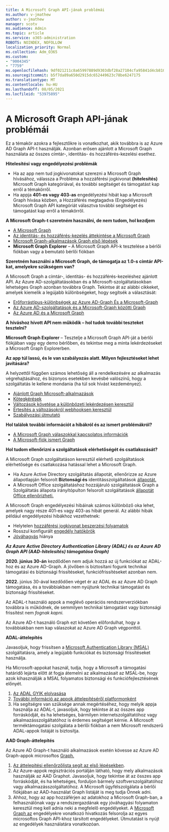 ```yaml
---
title: A Microsoft Graph API-jának problémái
ms.author: v-jmathew
author: v-jmathew
manager: scotv
ms.audience: Admin
ms.topic: article
ms.service: o365-administration
ROBOTS: NOINDEX, NOFOLLOW
localization_priority: Normal
ms.collection: Adm_O365
ms.custom:
- "9004345"
- "7759"
ms.openlocfilehash: 9df021211c8a65997889d9303dbf28a27104cfa95841d4cb810427c652ba0784
ms.sourcegitcommit: b5f7da89a650d2915dc652449623c78be6247175
ms.translationtype: MT
ms.contentlocale: hu-HU
ms.lasthandoff: 08/05/2021
ms.locfileid: "53975895"
---
```

# <a name="microsoft-graph-api-issues"></a>A Microsoft Graph API-jának problémái

Ez a témakör azokra a fejlesztőkre is vonatkozhat, akik továbbra is az Azure AD Graph API-t használják. Azonban erősen  ajánlott a Microsoft Graph használata az összes címtár-, identitás- és hozzáférés-kezelési esethez.

**Hitelesítési vagy engedélyezési problémák**

- Ha az  app nem tud jogkivonatokat szerezni a Microsoft Graph hívásához, válassza a Probléma a hozzáférési jogkivonat **(hitelesítés)** Microsoft Graph kategóriával, és további segítséget és támogatást kap erről a témakörről.
- Ha appja **401-es vagy 403-as** engedélyezési hibát kap a Microsoft Graph hívása közben, a Hozzáférés megtagadva (Engedélyezés) Microsoft Graph API kategóriát választva további segítséget és támogatást kap erről a témakörről. 

**A Microsoft Graph-t szeretném használni, de nem tudom, hol kezdjem**

- [A Microsoft Graph](https://docs.microsoft.com/graph/overview)
- [Az identitás- és hozzáférés-kezelés áttekintése a Microsoft Graph](https://docs.microsoft.com/graph/azuread-identity-access-management-concept-overview)
- [Microsoft Graph-alkalmazások Graph első lépések](https://docs.microsoft.com/graph/)
- **Microsoft Graph Explorer** – A Microsoft Graph API-k tesztelése a bérlői fiókban vagy a bemutató bérlői fiókban

**Szeretném használni a Microsoft Graph, de támogatja az 1.0-s címtár API-kat, amelyekre szükségem van?**

A Microsoft Graph a címtár-, identitás- és hozzáférés-kezeléshez ajánlott API. Az Azure AD-szolgáltatásokban és a Microsoft-szolgáltatásokban lehetséges Graph azonban továbbra Graph. Tekintse át az alábbi cikkeket, amelyek kiemelik a legújabb különbségeket, hogy segítsék a választását:

- [Erőforrástípus-különbségek az Azure AD-Graph És a Microsoft-Graph](https://docs.microsoft.com/graph/migrate-azure-ad-graph-resource-differences)
- [Az Azure AD-szolgáltatások és a Microsoft-Graph közötti Graph](https://docs.microsoft.com/graph/migrate-azure-ad-graph-property-differences)
- [Az Azure AD és a Microsoft Graph](https://docs.microsoft.com/graph/migrate-azure-ad-graph-method-differences)

**A híváshoz hívott API nem működik – hol tudok további teszteket tesztelni?**

**Microsoft Graph Explorer** – Tesztelje a Microsoft Graph API-ját a bérlői  fiókjában vagy egy demo bérlőben, és tekintse meg a minta lekérdezéseket a Microsoft Graph Explorerben.

**Az app túl lassú, és le van szabályozás alatt. Milyen fejlesztéseket lehet javítására?**

A helyzettől függően számos lehetőség áll a rendelkezésére az alkalmazás végrehajtásához, és bizonyos esetekben kevésbé valószínű, hogy a szolgáltatás le kellene mondania (ha túl sok hívást kezdeményez).

- [Ajánlott Graph Microsoft-alkalmazások](https://docs.microsoft.com/graph/best-practices-concept)
- [Kötegkérések](https://docs.microsoft.com/graph/json-batching)
- [Változások követése a különbözeti lekérdezésen keresztül](https://docs.microsoft.com/graph/delta-query-overview)
- [Értesítés a változásokról webhooksen keresztül](https://docs.microsoft.com/graph/webhooks)
- [Szabályozási útmutató](https://docs.microsoft.com/graph/throttling)

**Hol találok további információt a hibákról és az ismert problémákról?**

- [A Microsoft Graph válaszokkal kapcsolatos információk](https://docs.microsoft.com/graph/errors)
- [A Microsoft-fiók ismert Graph](https://docs.microsoft.com/graph/known-issues)

**Hol tudom ellenőrizni a szolgáltatások elérhetőségét és csatlakozását?**

A Microsoft Graph szolgáltatáson keresztül elérhető szolgáltatások elérhetősége és csatlakozása hatással lehet a Microsoft Graph.

- Ha Azure Active Directory szolgáltatás állapotát, ellenőrizze az Azure állapotlapján felsorolt **Biztonsági és** identitásszolgáltatások [állapotát.](https://azure.microsoft.com/status/)
- A Microsoft Office szolgáltatáshoz hozzájáruló szolgáltatások Graph a Szolgáltatás állapota irányítópulton felsorolt szolgáltatások [állapotát Office ellenőrizheti.](https://portal.office.com/adminportal/home#/servicehealth)

A Microsoft Graph engedélyezési hibáinak számos különböző oka lehet, amelyek nagy része 401-es vagy 403-as hibát generál. Az alábbi hibák például engedélyezési hibákhoz vezethetnek:

- Helytelen [hozzáférési jogkivonat beszerzési folyamatok](https://docs.microsoft.com/azure/active-directory/develop/active-directory-authentication-scenarios)
- Rosszul konfigurált [engedély hatókörök](https://docs.microsoft.com/azure/active-directory/develop/active-directory-v2-scopes)
- [Jóváhagyás](https://docs.microsoft.com/azure/active-directory/develop/active-directory-devhowto-multi-tenant-overview#understanding-user-and-admin-consent) hiánya

***Az Azure Active Directory Authentication Library (ADAL) és az Azure AD Graph API (AAD-hitelesítés) támogatása Graph)***

**2020. június 30-án** kezdődően nem adjuk hozzá az új funkciókat az ADAL-hoz és az Azure AD-Graph. A jövőben is biztosítani fogunk technikai támogatási és biztonsági frissítéseket, funkciófrissítéseket azonban nem.

**2022.** június 30-ával kezdődően véget ér az ADAL és az Azure AD Graph támogatása, és a továbbiakban nem nyújtunk technikai támogatást és biztonsági frissítéseket.

Az ADAL-t használó appok a meglévő operációs rendszerverziókban továbbra is működnek, de semmilyen technikai támogatást vagy biztonsági frissítést nem *fognak kapni.*

Az Azure AD-t használó Graph ezt követően előfordulhat, hogy a továbbiakban nem kap válaszokat az Azure AD Graph végponttól.

**ADAL-áttelepítés**

Javasoljuk, hogy frissítsen a [Microsoft Authentication Library (MSAL)](https://docs.microsoft.com/azure/active-directory/develop/v2-overview) szolgáltatásra, amely a legújabb funkciókat és biztonsági frissítéseket használja.

Ha Microsoft-appokat használ, tudja, hogy a Microsoft a támogatási határidő lejárta előtt át fogja átemelni az alkalmazásait az MSAL-be, hogy azok kihasználják a MSAL folyamatos biztonsági és funkciófejlesztésének előnyét.

1. [Az ADAL GYIK elolvasása](https://docs.microsoft.com/azure/active-directory/develop/msal-migration#frequently-asked-questions-faq)
2. [További információ az appok áttelepítéséről platformonként](https://docs.microsoft.com/azure/active-directory/develop/msal-migration#frequently-asked-questions-faq)
3. Ha segítségre van szüksége annak megértéséhez, hogy melyik appja használja az ADAL-t, javasoljuk, hogy tekintse át az összes app forráskódját, és ha lehetséges, bármilyen internetszolgáltatóhoz vagy alkalmazásszolgáltatóhoz is érdemes segítséget kérnie. A Microsoft terméktámogatási szolgálata a bérlői fiókban a nem Microsoft rendszerű ADAL-appok listáját is biztosítja.

**AAD Graph-áttelepítés**

Az Azure AD Graph-t használó alkalmazások esetén kövesse az Azure AD Graph-appok microsoftos [Graph.](https://docs.microsoft.com/graph/migrate-azure-ad-graph-overview)

1. [Az áttelepítési ellenőrzőlista segít az első lépésekben](https://docs.microsoft.com/graph/migrate-azure-ad-graph-planning-checklist).
2. Az Azure-appok regisztrációs portálján látható, hogy mely alkalmazások használják az AAD Graphot. Javasoljuk, hogy tekintse át az összes app forráskódját, és ha lehetséges, forduljon bármely szoftverszolgáltatóhoz vagy alkalmazásszolgáltatóhoz. A Microsoft ügyfélszolgálata a bérlői fiókjában az AAD-használat Graph listáját is meg tudja Önnek adni.
3. Ahhoz, hogy az app hozzáférjen az adatokhoz a Microsoft Graph-ban, a felhasználónak vagy a rendszergazdának egy jóváhagyási folyamaton keresztül meg kell adnia neki a megfelelő engedélyeket. A [Microsoft Graph az](https://docs.microsoft.com/graph/permissions-reference) engedélyekre vonatkozó hivatkozás felsorolja az egyes microsoftos Graph API-khoz társított engedélyeket. Útmutatást is nyújt az engedélyek használatára vonatkozóan.
